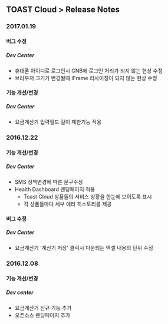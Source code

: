 ## TOAST Cloud > Release Notes

### 2017.01.19

#### 버그 수정

##### Dev Center
* 휴대폰 아이디로 로그인시 GNB에 로그인 처리가 되지 않는 현상 수정
* 브라우저 크기가 변경될때 IFrame 리사이징이 되지 않는 현상 수정

#### 기능 개선/변경

##### Dev Center
* 요금계산기 입력필드 길이 제한기능 적용

### 2016.12.22

#### 기능 개선/변경

##### Dev Center
* SMS 정책변경에 따른 문구수정 
* Health Dashboard 렌딩페이지 적용
    * Toast Cloud 상품들의 서비스 상황을 한눈에 보이도록 표시
    * 각 상품들마다 세부 에러 히스토리를 제공


#### 버그 수정
##### Dev Center
* 요금계산기 '계산기 저장' 클릭시 다운되는 엑셀 내용의 단위 수정

### 2016.12.08

#### 기능 개선/변경
##### Dev center
* 요금계산기 신규 기능 추가
* 오픈소스 렌딩페이지 추가
